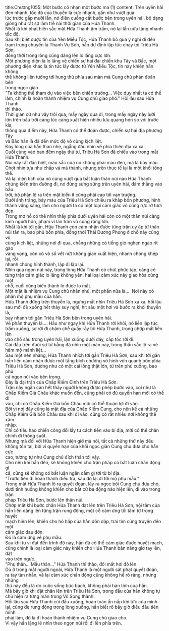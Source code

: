 title:Chương1055: Một bước cô nhạn một bước ma (1)
content:
Trên uyên hải đen nhánh, tốc độ của thuyền lá cực nhanh, gần như vượt qua<br>lúc trước gấp mười lần, nó điên cuồng cất bước bên trong uyên hải, bộ dạng<br>giống như rất sợ làm trễ nải thời gian của Hứa Thanh.<br>Nhất là khi phát hiện sắc mặt Hứa Thanh âm trầm, nó lại lần nữa tăng nhanh<br>tốc độ.<br>Sau khi biết được tin của Yên Miểu Tộc, Hứa Thanh bỏ qua ý nghĩ đi đến<br>trạm trung chuyển là Thanh Vụ Sơn, hắn dự định lập tức chạy tới Triêu Hà Sơn,<br>đồng thời trong lòng cũng dâng lên lo lắng cực lớn.<br>Một phương diện là lo lắng về chiến sự hai đại chiến khu Tây và Bắc, một<br>phương diện khác là tin tức lấy được từ Yên Miểu Tộc, tin này khiến hắn không<br>thể không liên tưởng tới hung thủ phía sau màn mà Cung chủ phán đoán bên<br>trong ngọc giản.<br>"Ta không thể tham dự vào việc bên chiến trường... Việc duy nhất ta có thể<br>làm, chính là hoàn thành nhiệm vụ Cung chủ giao phó." Hồi lâu sau Hứa Thanh<br>thì thào.<br>Thời gian cứ như vậy trôi qua, mấy ngày qua đi, trong mấy ngày này lưới<br>lớn trên bầu trời càng lúc càng xuất hiện nhiều lưu quang hơn so với trước kia,<br>thông qua điểm này, Hứa Thanh có thể đoán được, chiến sự hai địa phương Tây<br>và Bắc hẳn là đã đến mức độ vô cùng kịch liệt.<br>Đáy lòng của hắn than nhẹ, ngẩng đầu nhìn về phía thiên địa xa xa.<br>Cuối cùng vào ban đêm ngày thứ tư, Triêu Hà Sơn đã chiếu vào trong mắt<br>Hứa Thanh.<br>Núi này rất đặc biệt, màu sắc của nó không phải màu đen, mà là bảy màu.<br>Chợt nhìn tựa như chắp vá mà thành, nhưng trên thực tế lại là một khối tổng<br>thể.<br>Vả lại diện tích của nó cũng vượt qua bất luận thân núi nào Hứa Thanh<br>chứng kiến trên đường đi, nó đứng sừng sững trên uyên hải, đâm thẳng vào bầu<br>trời, bộ phận lộ ra trên mặt biển ít cũng phải cao tới vạn trượng.<br>Dưới ánh trăng, bảy màu của Triêu Hà Sơn chiếu ra khắp bốn phương, hình<br>thành vầng sáng, làm cho người ta có một loại cảm giác vô cùng rực rỡ tươi<br>đẹp.<br>Trong mơ hồ có thể nhìn thấy phía dưới uyên hải còn có một thân núi càng<br>kinh người hơn, phạm vi lan tràn vô cùng rộng lớn.<br>Nhất là khi tới gần, Hứa Thanh còn cảm nhận được từng trận uy áp từ thân<br>núi tản ra, bao phủ bốn phía, đồng thời Thái Dương Phong ở chỗ này cũng vô<br>cùng kịch liệt, những nơi đi qua, chẳng những có tiếng gió nghẹn ngào rít gào<br>vang vọng, còn có vô số vết nứt không gian xuất hiện, nhanh chóng khép lại, rồi<br>nhanh chóng hình thành, lập đi lập lại.<br>Nhìn qua ngọn núi này, trong lòng Hứa Thanh có chút phức tạp, càng có<br>từng trận cảm giác lo lắng không yên, hai loại cảm xúc này giao hòa cùng một<br>chỗ, cuối cùng biến thành lo được lo mất.<br>Một mặt là nhiệm vụ Cung chủ nhắn nhủ, một phần nữa là.... Nơi này có<br>phần mộ phụ mẫu của hắn.<br>Hứa Thanh đứng trên thuyền lá, ngưng mắt nhìn Triêu Hà Sơn xa xa, hồi lâu<br>sau mới đè xuống hết thảy suy nghĩ, hít sâu một hơi và bước ra khỏi thuyền lá,<br>bay nhanh tới gần Triêu Hà Sơn bên trong uyên hải.<br>Về phần thuyền lá.... Hầu như ngay khi Hứa Thanh rời khỏi, nó liền lập tức<br>trầm xuống, sợ rời đi chậm chễ quấy rầy tới Hứa Thanh, trong chớp mắt liền lẻn<br>vào chỗ sâu trong uyên hải, lặn xuống dưới đáy, cấp tốc rời đi.<br>Cái đầu trên đuôi sư tử bằng đá nhìn một màn này, trong thần sắc lộ ra vẻ<br>hâm mộ mãnh liệt...<br>Sau một nén nhang, Hứa Thanh nhích tới gần Triêu Hà Sơn, sau khi tới gần<br>hắn liền cảm nhận được một tầng bích chướng vô hình vờn quanh bốn phía<br>Triêu Hà Sơn, dường như có một cái lồng thật lớn, từ trên phủ xuống, bao phủ<br>cả ngọn núi vào bên trong.<br>Đây là đại trận của Chấp Kiếm Đình trên Triêu Hà Sơn.<br>Trận này ngăn cản hết thảy người không được phép bước vào, coi như là<br>Chấp Kiếm Giả Châu khác muốn đến, cũng phải có đủ quyền hạn mới có thể đi<br>vào, chỉ có Chấp Kiếm Giả bổn Châu mới có thể thuận lợi đi vào.<br>Bởi vì nơi đây cũng là mật địa của Chấp Kiếm Cung, cho nên kể cả những<br>Chấp Kiếm Giả bổn Châu sau khi đi vào, cũng có rất nhiều nơi không thể xâm<br>nhập.<br>Chỉ có tiêu hao chiến công đổi lấy tư cách tiến vào bí địa, mới có thể chân<br>chính đi thông suốt.<br>Nhưng mà đối với Hứa Thanh hiện giờ mà nói, tất cả những thứ này đều<br>không tồn tại, bởi vì quyền hạn của khối ngọc giản Cung chủ đưa cho hắn cực<br>cao, tương tự như Cung chủ đích thân tới vậy.<br>Cho nên khi hắn đến, sẽ không khiến cho trận pháp có bất luận chấn động gì<br>cả, cũng sẽ không có bất luận ngăn cấm gì tới từ bí địa.<br>"Trước tiên đi hoàn thành điều tra, sau đó lại đi tới mộ phụ mẫu."<br>Trong mắt Hứa Thanh lộ ra quyết đoán, lấy ra ngọc bội Cung chủ đưa cho,<br>dưới tình huống không khiến cho bất cứ ba động nào hiện lên, đi vào trong trận<br>pháp Triêu Hà Sơn, bước lên thân núi.<br>Chớp mắt khi bước chân Hứa Thanh đạt lên trên Triêu Hà Sơn, nội tâm của<br>hắn liền dâng lên từng trận rung động, một cỗ cảm ứng tối tăm từ trong huyết<br>mạch hiện lên, khiến cho hô hấp của hắn dồn dập, trái tim cũng truyền đến một<br>cảm giác đau đớn.<br>Đó là cảm ứng về phụ mẫu.<br>Sau khi tu vi đạt đến trình độ này, hắn đã có thể cảm giác được huyết mạch,<br>cũng chính là loại cảm giác này khiến cho Hứa Thanh bản năng giơ tay lên, đặt<br>vào trên ngực.<br>"Phụ thân... Mẫu thân..." Hứa Thanh thì thào, đôi mắt hơi đỏ lên.<br>Dù ở trong mắt người ngoài, Hứa Thanh là một người sát phạt quyết đoán,<br>ra tay tàn nhẫn, vả lại cảm xúc chấn động cũng không hề rõ ràng, nhưng những<br>thứ này đều là do cuộc sống bức bách, không phải bản tính của hắn.<br>Mà bây giờ khi đặt chân lên trên Triêu Hà Sơn, trong đầu của hắn không tự<br>chủ hiện ra từng màn trong Vô Song thành.<br>Hồi lâu sau Hứa Thanh cúi đầu xuống, hoàn toàn ẩn nấp khí tức của mình<br>lại, cũng đè rung động trong lòng xuống, hắn biết rõ bây giờ điều đầu tiên mình<br>phải làm, đó là đi hoàn thành nhiệm vụ Cung chủ giao cho.<br>Vì vậy hắn lặng lẽ nhìn theo ngọn núi rồi đi lên phía trên.